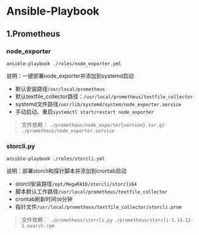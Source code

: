 # Ansible-Playbook

## 1.Prometheus

### node_exporter

`ansible-playbook ./roles/node_exporter.yml`

说明：一键部署node_exporter并添加到systemd启动

* 默认安装路径`/usr/local/prometheus`
* 默认textfile_collector路径：`/usr/local/prometheus/textfile_collector`
* systemd文件路径`/usr/lib/systemd/system/node_exporter.service`
* 手动启动、重启`systemctl start/restart node_exporter`

> 文件依赖：
`./prometheus/node_exporter{version}.tar.gz` 
`./prometheus/node_exporter.service`

### storcli.py

`ansible-playbook ./roles/storcli.yml`

说明：部署storcli和探针脚本并添加到crontab启动

* storcli安装路径`/opt/MegaRAID/storcli/storcli64`
* 脚本默认工作路径`/usr/local/prometheus/textfile_collector`
* crontab刷新时间`30`分钟
* 指针文件`/usr/local/prometheus/textfile_collector/storcli.prom`

> 文件依赖：
`./prometheus/storcli.py`
`./prometheus/storcli-1.14.12-1.noarch.rpm`